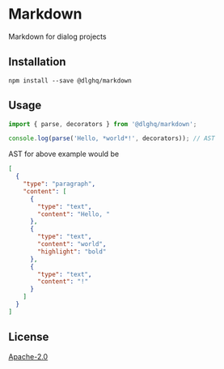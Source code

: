 Markdown
========

Markdown for dialog projects

Installation
------------

```
npm install --save @dlghq/markdown
```

Usage
-----

```js
import { parse, decorators } from '@dlghq/markdown';

console.log(parse('Hello, *world*!', decorators)); // AST
```

AST for above example would be

```json
[
  {
    "type": "paragraph",
    "content": [
      {
        "type": "text",
        "content": "Hello, "
      },
      {
        "type": "text",
        "content": "world",
        "highlight": "bold"
      },
      {
        "type": "text",
        "content": "!"
      }
    ]
  }
]
```

License
-------
[Apache-2.0](LICENSE)

